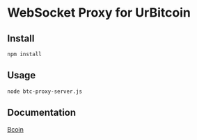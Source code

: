 # WebSocket Proxy for UrBitcoin

## Install

```
npm install
```

## Usage

```
node btc-proxy-server.js
```

## Documentation

[Bcoin](https://bcoin.io/guides/browser.html)
